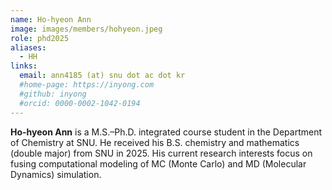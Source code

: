 ```yaml
---
name: Ho-hyeon Ann
image: images/members/hohyeon.jpeg
role: phd2025
aliases:
  - HH
links: 
  email: ann4185 (at) snu dot ac dot kr
  #home-page: https://inyong.com
  #github: inyong
  #orcid: 0000-0002-1042-0194
---
```


**Ho-hyeon Ann** is a M.S.–Ph.D. integrated course student in the Department of Chemistry at SNU. He received his B.S. chemistry and mathematics (double major) from SNU in 2025. His current research interests focus on fusing computational modeling of MC (Monte Carlo) and MD (Molecular Dynamics) simulation.
